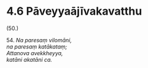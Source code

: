 # 4.6 Pāveyyaājīvakavatthu

(50.)

54\. _Na paresaṃ vilomāni,_  
_na paresaṃ katākataṃ;_  
_Attanova avekkheyya,_  
_katāni akatāni ca._
